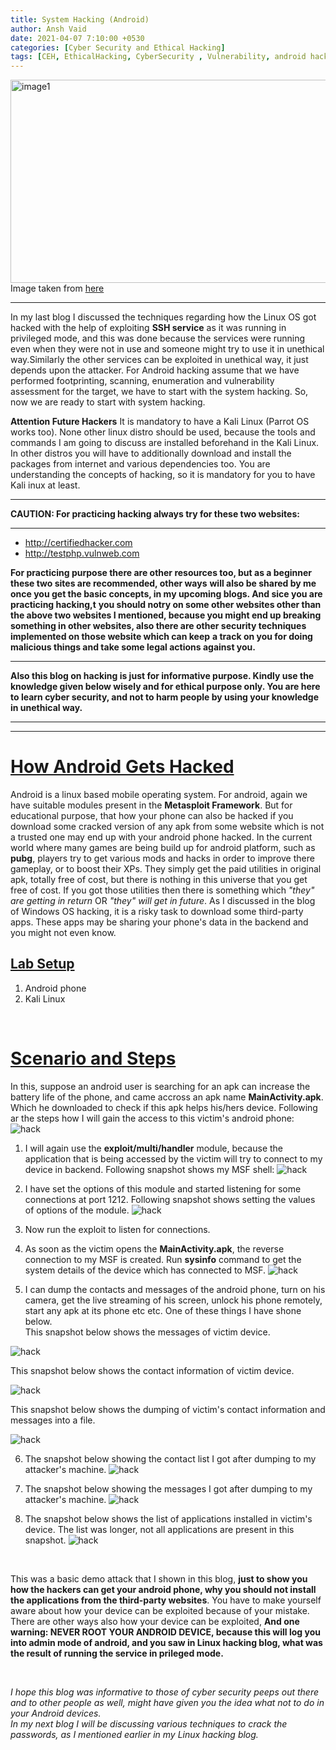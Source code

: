 ```yaml
---
title: System Hacking (Android)
author: Ansh Vaid
date: 2021-04-07 7:10:00 +0530
categories: [Cyber Security and Ethical Hacking]
tags: [CEH, EthicalHacking, CyberSecurity , Vulnerability, android hack, hack, third-party, android, msf, meterpreter, exploit, apk]
---
```


<img src="/assets/EthicalHacking/androidbanner.jpg" alt="image1" height="325" width="900"/>
<caption>Image taken from <a href="https://fossbytes.com/wp-content/uploads/2016/01/android-hacking-app-2017.jpg">here</a></caption>

---

In my last blog I discussed the techniques regarding how the Linux OS got hacked with the help of exploiting **SSH service** as it was running in privileged mode, and this was done because the services were running even when they were not in use and someone might try to use it in unethical way.Similarly the other services can be exploited in unethical way, it just depends upon the attacker. For Android hacking assume that we have performed footprinting, scanning, enumeration and vulnerability assessment for the target, we have to start with the system
hacking. So, now we are ready to start with system hacking.

**Attention Future Hackers**
It is mandatory to have a Kali Linux (Parrot OS works too). None other linux distro should be used, because the
tools and commands I am going to discuss are installed beforehand in the Kali Linux. In other distros you will
have to additionally download and install the packages from internet and various dependencies too. You are
understanding the concepts of hacking, so it is mandatory for you to have Kali inux at least.

---

**CAUTION: For practicing hacking always try for these two websites:**

---

<ul>
<li><a href="http://certifiedhacker.com/">http://certifiedhacker.com</a></li>
<li><a href="http://testphp.vulnweb.com/">http://testphp.vulnweb.com</a></li>
</ul>

**For practicing purpose there are other resources too, but as a beginner these two sites are recommended, other ways**
**will also be shared by me once you get the basic concepts, in my upcoming blogs. And sice you are practicing hacking,t**
**you should notry on some other websites other than the above two websites I mentioned, because you might end up breaking**
**something in other websites, also there are other security techniques implemented on those website which can keep**
**a track on you for doing malicious things and take some legal actions against you.**

---

**Also this blog on hacking is just for informative purpose. Kindly use the knowledge given below wisely and for ethical purpose only. You are here to learn cyber security, and not to harm people by using your knowledge in unethical way.**

---
---

# <u>How Android Gets Hacked</u>
Android is a linux based mobile operating system. For android, again we have suitable modules present in the **Metasploit Framework**. But for educational purpose, that how your phone can also be hacked if you download some cracked version of any apk from some website which is not a trusted one may end up with your android phone hacked. In the current world where many games are being build up for android platform, such as **pubg**, players try to get various mods and hacks in order to improve there gameplay, or to boost their XPs. They simply get the paid utilities in original apk, totally free of cost, but there is nothing in this universe that you get free of cost. If you got those utilities then there is something which *"they" are getting in return* OR *"they" will get in future*. As I discussed in the blog of Windows OS hacking, it is a risky task to download some third-party apps. These apps may be sharing your phone's data in the backend and you might not even know.

## <u>Lab Setup</u>
1. Android phone
2. Kali Linux
<br>

# <u>Scenario and Steps</u>
In this, suppose an android user is searching for an apk can increase the battery life of the phone, and came accross an apk name **MainActivity.apk**. Which he downloaded to check if this apk helps his/hers device. Following ar the steps how I will gain the access to this victim's android phone:
![hack](/assets/EthicalHacking/android1.png)
<br>

1. I will again use the **exploit/multi/handler** module, because the application that is being accessed by the victim will try to connect to my device in backend. Following snapshot shows my MSF shell:
![hack](/assets/EthicalHacking/android2.png)

2. I have set the options of this module and started listening for some connections at port 1212. Following snapshot shows setting the values of options of the module.
![hack](/assets/EthicalHacking/android3.PNG)

3. Now run the exploit to listen for connections.
4. As soon as the victim opens the **MainActivity.apk**, the reverse connection to my MSF is created. Run **sysinfo** command to get the system details of the device which has connected to MSF.
![hack](/assets/EthicalHacking/android4.PNG)

5. I can dump the contacts and messages of the android phone, turn on his camera, get the live streaming of his screen, unlock his phone remotely, start any apk at its phone etc etc. One of these things I have shone below.<br>
This snapshot below shows the messages of victim device.

![hack](/assets/EthicalHacking/android6.PNG)
<br>

This snapshot below shows the contact information of victim device.

![hack](/assets/EthicalHacking/android7.PNG)
<br>

This snapshot below shows the dumping of victim's contact information and messages into a file.

![hack](/assets/EthicalHacking/android5.PNG)


6. The snapshot below showing the contact list I got after dumping to my attacker's machine.
![hack](/assets/EthicalHacking/android8.PNG)

7. The snapshot below showing the messages I got after dumping to my attacker's machine. 
![hack](/assets/EthicalHacking/android9.PNG)

8. The snapshot below shows the list of applications installed in victim's device. The list was longer, not all applications are present in this snapshot.
![hack](/assets/EthicalHacking/android10.PNG)


<br>

This was a basic demo attack that I shown in this blog, **just to show you how the hackers can get your android phone, why you should not install the applications from the third-party websites**. You have to make yourself aware about how your device can be exploited because of your mistake. There are other ways also how your device can be exploited, **And one warning: NEVER ROOT YOUR ANDROID DEVICE, because this will log you into admin mode of android, and you saw in Linux hacking blog, what was the result of running the service in prileged mode.**<br>

<br>

*I hope this blog was informative to those of cyber security peeps out there and to other people as well, might have given you the idea what not to do in your Android devices.* <br>
*In my next blog I will be discussing various techniques to crack the passwords, as I mentioned earlier in my Linux hacking blog.* 